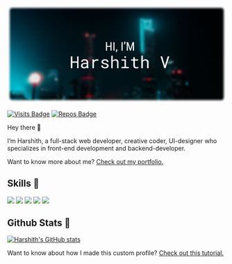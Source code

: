 [![Harshith's GitHub Banner](./assets/GitHubBanner.png)](https://harshithv25.netlify.app)

[![Visits Badge](https://badges.pufler.dev/visits/harshithv25/harshithv25)](https://harshithv25.netlify.app)
[![Repos Badge](https://badges.pufler.dev/repos/harshithv25)](https://github.com/harshithv25)

Hey there 👋

I’m Harshith, a full-stack web developer, creative coder, UI-designer who specializes in front-end development and backend-developer.

Want to know more about me? [Check out my portfolio.](https://harshithv25.netlify.app)

## Skills 🎯

![](https://img.shields.io/badge/Code-React-informational?style=flat&logo=react&logoColor=white&color=4AB197)
![](https://img.shields.io/badge/Code-Redux-informational?style=flat&logo=Redux&logoColor=white&color=4AB197)
![](https://img.shields.io/badge/Code-JavaScript-informational?style=flat&logo=JavaScript&logoColor=white&color=4AB197)
![](https://img.shields.io/badge/Code-MongoDB-informational?style=flat&logo=MongoDB&logoColor=white&color=4AB197)
![](https://img.shields.io/badge/Code-MySQL-informational?style=flat&logo=MySQL&logoColor=white&color=4AB197)

## Github Stats 📃

[![Harshith's GitHub stats](https://github-readme-stats.vercel.app/api?username=harshithv25)](https://github.com/harshithv25)

Want to know about how I made this custom profile? [Check out this tutorial.]('https://daily.dev/blog/creating-a-killer-github-profile-readme-part-1')
